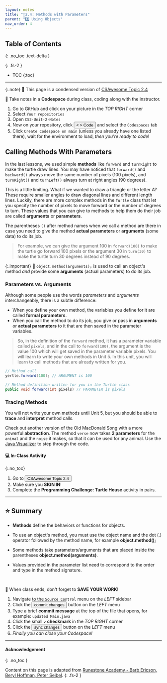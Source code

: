 ```yaml
---
layout: notes
title: "📓2.4: Methods with Parameters" 
parent: "2️⃣ Using Objects"
nav_order: 4
---
```


## Table of Contents
{: .no_toc .text-delta }

{: .fs-2 }
- TOC
{:toc}

---

{:.note}
📖 This page is a condensed version of [CSAwesome Topic 2.4](https://runestone.academy/ns/books/published/csawesome/Unit2-Using-Objects/topic-2-4-methods-with-params.html?mode=browsing) 

<div class="setup" markdown="block">

📝 Take notes in a **Codespace** during class, coding along with the instructor.

1. Go to GitHub and click on your picture in the _TOP RIGHT_ corner
2. Select `Your repositories`
3. Open `CS2-Unit-2-Notes`
5. Now on your repository, click <button type="button" name="button" class="btn btn-green"> < > Code </button> and select the `Codespaces` tab
6. Click `Create Codespace on main` (unless you already have one listed there), wait for the environment to load, _then you're ready to code_!

</div>


## Calling Methods With Parameters

In the last lessons, we used simple **methods** like ``forward`` and ``turnRight`` to make the turtle draw lines. You may have noticed that ``forward()`` and ``backward()`` always move the same number of pixels (100 pixels), and ``turnRight()`` and ``turnLeft()`` always turn at right angles (90 degrees). 

This is a little limiting. What if we wanted to draw a triangle or the letter A? These require smaller angles to draw diagonal lines and different length lines. Luckily, there are more complex methods in the ``Turtle`` class that let you specify the number of pixels to move forward or the number of degrees to turn. These values that you can give to methods to help them do their job are called **arguments** or **parameters**.

The parentheses ``()`` after method names when we call a method are there in case you need to give the method **actual parameters** or **arguments** (some data) to do its job. 
> For example, we can give the argument 100 in ``forward(100)`` to make the turtle go forward 100 pixels or the argument 30 in ``turn(30)`` to make the turtle turn 30 degrees instead of 90 degrees.


{:.important}
📣 `object.method(arguments);` is used to call an object's method _and_ provide some **arguments** (actual parameters) to do its job.

### Parameters vs. Arguments

Although some people use the words _parameters_ and _arguments_ interchangeably, there is a subtle difference:
* When you define your own method, the variables you define for it are called **formal parameters**.
* When you call the method to do its job, you give or pass in **arguments** or **actual parameters** to it that are then saved in the parameter variables. 

> So, in the definition of the ``forward`` method, it has a parameter variable called ``pixels``, and in the call to ``forward(100)``, the argument is the value 100 which will get saved in the parameter variable pixels. You will learn to write your own methods in Unit 5. In this unit, you will learn to call methods that are already written for you.

```java
// Method call
yertle.forward(100); // ARGUMENT is 100

// Method definition written for you in the Turtle class
public void forward(int pixels) // PARAMETER is pixels
```

### Tracing Methods

You will not write your own methods until Unit 5, but you should be able to **trace** and **interpret** method calls.

Check out another version of the Old MacDonald Song with a more powerful **abstraction**. The method `verse` now takes **2 parameters** for the `animal` and the `noise` it makes, so that it can be used for any animal. Use the <a href="http://www.pythontutor.com/java.html#code=public%20class%20Song%20%0A%7B%0A%20%20%0A%20%20%20%20public%20void%20verse%28String%20animal,%20String%20noise%29%20%0A%20%20%20%20%7B%0A%20%20%20%20%20%20%20%20System.out.println%28%22Old%20MacDonald%20had%20a%20farm%22%29%3B%0A%20%20%20%20%20%20%20%20chorus%28%29%3B%0A%20%20%20%20%20%20%20%20System.out.println%28%22And%20on%20that%20farm%20he%20had%20a%20%22%20%2B%20animal%29%3B%0A%20%20%20%20%20%20%20%20chorus%28%29%3B%0A%20%20%20%20%20%20%20%20System.out.println%28%22With%20a%20%22%20%2B%20noise%20%2B%20%22%20%22%20%2B%20noise%20%2B%20%22%20here,%22%29%3B%0A%20%20%20%20%20%20%20%20System.out.println%28%22And%20a%20%22%20%2B%20noise%20%2B%20%22%20%22%20%2B%20noise%20%2B%20%22%20there,%22%29%3B%0A%20%20%20%20%20%20%20%20System.out.println%28%22Old%20MacDonald%20had%20a%20farm%22%29%3B%0A%20%20%20%20%20%20%20%20chorus%28%29%3B%0A%20%20%20%20%7D%0A%20%20%20%20public%20void%20chorus%28%29%0A%20%20%20%20%7B%0A%20%20%20%20%20%20%20%20System.out.println%28%22E-I-E-I-O%22%29%3B%0A%20%20%20%20%7D%0A%20%20%20%20%0A%20%20%20%20public%20static%20void%20main%28String%5B%5D%20args%29%20%0A%20%20%20%20%7B%0A%20%20%20%20%20%20%20Song%20s%20%3D%20new%20Song%28%29%3B%0A%20%20%20%20%20%20%20s.verse%28%22cow%22,%20%22moo%22%29%3B%0A%20%20%20%20%20%20%20s.verse%28%22duck%22,%22quack%22%29%3B%0A%20%20%20%20%7D%0A%7D&cumulative=false&curInstr=1&heapPrimitives=nevernest&mode=display&origin=opt-frontend.js&py=java&rawInputLstJSON=%5B%5D&textReferences=false" target="_blank" style="text-decoration:underline">Java Visualizer</a> to step through the code.

#### 💻 In-Class Activity
{:.no_toc}

<div class="task" markdown="block">

1. Go to <a href="https://runestone.academy/ns/books/published/csawesome/Unit2-Using-Objects/topic-2-4-methods-with-params.html?mode=browsing"><button type="button" name="button" class="btn">CSAwesome Topic 2.4</button></a> 
2. Make sure you **SIGN IN**!
3. Complete the **Programming Challenge: Turtle House** activity in pairs.

</div>

---

## ⭐️ Summary

- **Methods** define the behaviors or functions for objects.

- To use an object's method, you must use the object name and the dot (.) operator followed by the method name, for example **object.method();**

- Some methods take parameters/arguments that are placed inside the parentheses **object.method(arguments)**.

- Values provided in the parameter list need to correspond to the order and type in the method signature.

<br>

<div class="warn" markdown="block">

🛑 When class ends, don't forget to **SAVE YOUR WORK**!

1. Navigate to the `Source Control` menu on the _LEFT_ sidebar
2. Click the <button type="button" name="button" class="btn btn-green">commit changes</button> button on the _LEFT_ menu
3. Type a brief **commit message** at the top of the file that opens, for example: `updated Main.java`
4. Click the small `✔️` **checkmark** in the _TOP RIGHT_ corner
5. Click the <button type="button" name="button" class="btn btn-green">sync changes</button> button on the _LEFT_ menu
6. _Finally you can close your Codespace!_

</div>

---

#### Acknowledgement
{: .no_toc }

Content on this page is adapted from [Runestone Academy - Barb Ericson, Beryl Hoffman, Peter Seibel](https://runestone.academy/ns/books/published/csawesome/index.html?mode=browsing).
{: .fs-2 }
